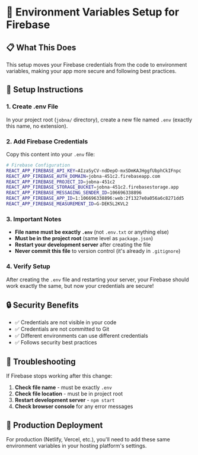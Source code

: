 # 🔐 Environment Variables Setup for Firebase

## 📋 What This Does

This setup moves your Firebase credentials from the code to environment variables, making your app more secure and following best practices.

## 🚀 Setup Instructions

### 1. **Create .env File**

In your project root (`jobna/` directory), create a new file named `.env` (exactly this name, no extension).

### 2. **Add Firebase Credentials**

Copy this content into your `.env` file:

```bash
# Firebase Configuration
REACT_APP_FIREBASE_API_KEY=AIzaSyCV-ndDepO-mxSDmKAJHggfUbphCkIFnpc
REACT_APP_FIREBASE_AUTH_DOMAIN=jobna-451c2.firebaseapp.com
REACT_APP_FIREBASE_PROJECT_ID=jobna-451c2
REACT_APP_FIREBASE_STORAGE_BUCKET=jobna-451c2.firebasestorage.app
REACT_APP_FIREBASE_MESSAGING_SENDER_ID=106696338896
REACT_APP_FIREBASE_APP_ID=1:106696338896:web:2f1327e0a056a6c8271dd5
REACT_APP_FIREBASE_MEASUREMENT_ID=G-DEK5L2KVL2
```

### 3. **Important Notes**

- **File name must be exactly `.env`** (not `.env.txt` or anything else)
- **Must be in the project root** (same level as `package.json`)
- **Restart your development server** after creating the file
- **Never commit this file** to version control (it's already in `.gitignore`)

### 4. **Verify Setup**

After creating the `.env` file and restarting your server, your Firebase should work exactly the same, but now your credentials are secure!

## 🔒 Security Benefits

- ✅ Credentials are not visible in your code
- ✅ Credentials are not committed to Git
- ✅ Different environments can use different credentials
- ✅ Follows security best practices

## 🚨 Troubleshooting

If Firebase stops working after this change:

1. **Check file name** - must be exactly `.env`
2. **Check file location** - must be in project root
3. **Restart development server** - `npm start`
4. **Check browser console** for any error messages

## 📱 Production Deployment

For production (Netlify, Vercel, etc.), you'll need to add these same environment variables in your hosting platform's settings.
